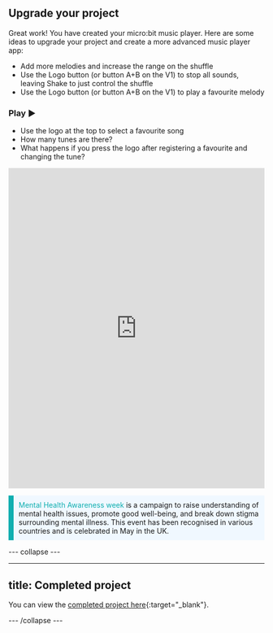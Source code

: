 ## Upgrade your project

Great work! You have created your micro:bit music player. Here are some ideas to upgrade your project and create a more advanced music player app:

+ Add more melodies and increase the range on the shuffle
+ Use the Logo button (or button A+B on the V1) to stop all sounds, leaving Shake to just control the shuffle
+ Use the Logo button (or button A+B on the V1) to play a favourite melody

### Play ▶️

+ Use the logo at the top to select a favourite song 
+ How many tunes are there?
+ What happens if you press the logo after registering a favourite and changing the tune?

<div style="position:relative;height:0;padding-bottom:125%;overflow:hidden;"><iframe style="position:absolute;top:0;left:0;width:100%;height:100%;" src="https://makecode.microbit.org/---run?id=_0HqXVg8uq7rA" allowfullscreen="allowfullscreen" sandbox="allow-popups allow-forms allow-scripts allow-same-origin" frameborder="0"></iframe></div>

<div>
<p style="border-left: solid; border-width:10px; border-color: #0faeb0; background-color: aliceblue; padding: 10px;">
 <span style="color: #0faeb0">Mental Health Awareness week</span> is a campaign to raise understanding of mental health issues, promote good well-being, and break down stigma surrounding mental illness. This event has been recognised in various countries and is celebrated in May in the UK.
</p>
</div> 

--- collapse ---

---
title: Completed project
---

You can view the [completed project here](https://makecode.microbit.org/_5bFMMXWwjL6W){:target="_blank"}.

--- /collapse ---
